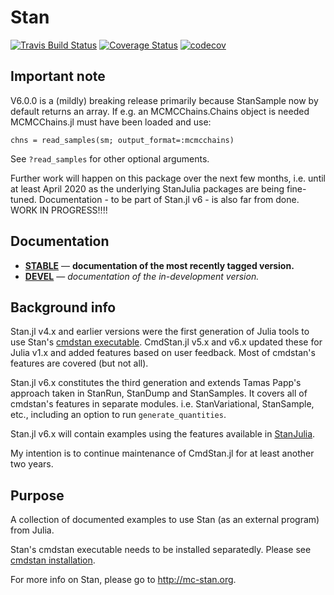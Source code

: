 # Stan

[![Travis Build Status](https://travis-ci.org/StanJulia/Stan.jl.svg?branch=master)](https://travis-ci.org/StanJulia/Stan.jl)
[![Coverage Status](https://coveralls.io/repos/StanJulia/Stan.jl/badge.svg?branch=master&service=github)](https://coveralls.io/github/StanJulia/Stan.jl?branch=master)
[![codecov](https://codecov.io/gh/StanJulia/Stan.jl/branch/master/graph/badge.svg)](https://codecov.io/gh/StanJulia/Stan.jl?branch=master)

## Important note

V6.0.0 is a (mildly) breaking release primarily because StanSample now by default returns an array.
If e.g. an MCMCChains.Chains object is needed MCMCChains.jl must have been loaded and use:
```
chns = read_samples(sm; output_format=:mcmcchains)
```

See `?read_samples` for other optional arguments. 

Further work will happen on this package over the next few months, i.e. until at least April 2020 as the underlying StanJulia packages are being fine-tuned. Documentation - to be part of Stan.jl v6 - is also far from done. WORK IN PROGRESS!!!!

## Documentation

- [**STABLE**][docs-stable-url] &mdash; **documentation of the most recently tagged version.**
- [**DEVEL**][docs-dev-url] &mdash; *documentation of the in-development version.*

## Background info

Stan.jl v4.x and earlier versions were the first generation of Julia tools to use Stan's [cmdstan executable](https://mc-stan.org/users/interfaces/cmdstan.html). CmdStan.jl v5.x and v6.x updated these for Julia v1.x and added features based on user feedback. Most of cmdstan's features are covered (but not all).

Stan.jl v6.x constitutes the third generation and extends Tamas Papp's approach taken in StanRun, StanDump and StanSamples. It covers all of cmdstan's features in separate modules. i.e. StanVariational, StanSample, etc., including an option to run `generate_quantities`.

Stan.jl v6.x will contain examples using the features available in [StanJulia](https://github.com/StanJulia). 

My intention is to continue maintenance of CmdStan.jl for at least another two years. 

## Purpose

A collection of documented examples to use Stan (as an external program) from Julia. 

Stan's cmdstan executable needs to be installed separatedly. Please see [cmdstan installation](https://stanjulia.github.io/Stan.jl/latest/INSTALLATION/). 

For more info on Stan, please go to <http://mc-stan.org>.


[docs-dev-img]: https://img.shields.io/badge/docs-dev-blue.svg
[docs-dev-url]: https://stanjulia.github.io/Stan.jl/latest

[docs-stable-img]: https://img.shields.io/badge/docs-stable-blue.svg
[docs-stable-url]: https://stanjulia.github.io/Stan.jl/stable

